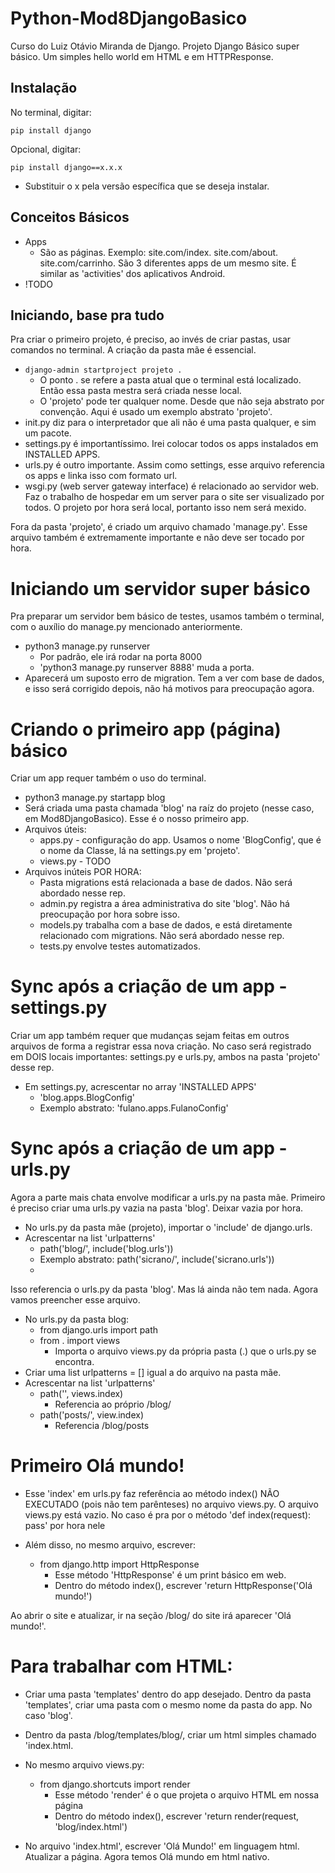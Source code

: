 # Python-Mod8DjangoBasico
Curso do Luiz Otávio Miranda de Django.
Projeto Django Básico super básico. Um simples hello world em HTML e em HTTPResponse.

## Instalação
No terminal, digitar: 
```
pip install django
```

Opcional, digitar:
```
pip install django==x.x.x
```
- Substituir o x pela versão específica que se deseja instalar.

## Conceitos Básicos

- Apps
    - São as páginas. Exemplo: site.com/index. site.com/about. site.com/carrinho. São 3 diferentes apps de um mesmo site. É similar as 'activities' dos aplicativos Android.
- !TODO

## Iniciando, base pra tudo

Pra criar o primeiro projeto, é preciso, ao invés de criar pastas, usar comandos no terminal. A criação da pasta mãe é essencial.

- ```django-admin startproject projeto .```
    - O ponto . se refere a pasta atual que o terminal está localizado. Então essa pasta mestra será criada nesse local.
    - O 'projeto' pode ter qualquer nome. Desde que não seja abstrato por convenção. Aqui é usado um exemplo abstrato 'projeto'.
- init.py diz para o interpretador que ali não é uma pasta qualquer, e sim um pacote.
- settings.py é importantíssimo. Irei colocar todos os apps instalados em INSTALLED APPS.
- urls.py é outro importante. Assim como settings, esse arquivo referencia os apps e linka isso com formato url.
- wsgi.py (web server gateway interface) é relacionado ao servidor web. Faz o trabalho de hospedar em um server para o site ser visualizado por todos. O projeto por hora será local, portanto isso nem será mexido.

Fora da pasta 'projeto', é criado um arquivo chamado 'manage.py'. Esse arquivo também é extremamente importante e não deve ser tocado por hora.

# Iniciando um servidor super básico

Pra preparar um servidor bem básico de testes, usamos também o terminal, com o auxílio do manage.py mencionado anteriormente.

- python3 manage.py runserver
    - Por padrão, ele irá rodar na porta 8000
    - 'python3 manage.py runserver 8888' muda a porta.
- Aparecerá um suposto erro de migration. Tem a ver com base de dados, e isso será corrigido depois, não há motivos para preocupação agora.

# Criando o primeiro app (página) básico

Criar um app requer também o uso do terminal.

- python3 manage.py startapp blog
- Será criada uma pasta chamada 'blog' na raíz do projeto (nesse caso, em Mod8DjangoBasico). Esse é o nosso primeiro app.
- Arquivos úteis:
    - apps.py - configuração do app. Usamos o nome 'BlogConfig', que é o nome da Classe, lá na settings.py em 'projeto'.
    - views.py - TODO
- Arquivos inúteis POR HORA:
    - Pasta migrations está relacionada a base de dados. Não será abordado nesse rep.
    - admin.py registra a área administrativa do site 'blog'. Não há preocupação por hora sobre isso.
    - models.py trabalha com a base de dados, e está diretamente relacionado com migrations. Não será abordado nesse rep.
    - tests.py envolve testes automatizados.

# Sync após a criação de um app - settings.py

Criar um app também requer que mudanças sejam feitas em outros arquivos de forma a registrar essa nova criação. No caso será registrado em DOIS locais importantes: settings.py e urls.py, ambos na pasta 'projeto' desse rep.

- Em settings.py, acrescentar no array 'INSTALLED APPS'
    - 'blog.apps.BlogConfig'
    - Exemplo abstrato: 'fulano.apps.FulanoConfig'

# Sync após a criação de um app - urls.py

Agora a parte mais chata envolve modificar a urls.py na pasta mãe. Primeiro é preciso criar uma urls.py vazia na pasta 'blog'. Deixar vazia por hora.

- No urls.py da pasta mãe (projeto), importar o 'include' de django.urls.
- Acrescentar na list 'urlpatterns'
    - path('blog/', include('blog.urls'))
    - Exemplo abstrato: path('sicrano/', include('sicrano.urls'))
    - 

Isso referencia o urls.py da pasta 'blog'. Mas lá ainda não tem nada. Agora vamos preencher esse arquivo.

- No urls.py da pasta blog:
    - from django.urls import path
    - from . import views
        - Importa o arquivo views.py da própria pasta (.) que o urls.py se encontra.
- Criar uma list urlpatterns = [] igual a do arquivo na pasta mãe.
- Acrescentar na list 'urlpatterns'
    - path('', views.index)
        - Referencia ao próprio /blog/
    - path('posts/', view.index)
        - Referencia /blog/posts

# Primeiro Olá mundo!

- Esse 'index' em urls.py faz referência ao método index() NÃO EXECUTADO (pois não tem parênteses) no arquivo views.py. O arquivo views.py está vazio. No caso é pra por o método 'def index(request): pass' por hora nele

- Além disso, no mesmo arquivo, escrever:
    - from django.http import HttpResponse
        - Esse método 'HttpResponse' é um print básico em web.
        - Dentro do método index(), escrever 'return HttpResponse('Olá mundo!')

Ao abrir o site e atualizar, ir na seção /blog/ do site irá aparecer 'Olá mundo!'.

# Para trabalhar com HTML:

- Criar uma pasta 'templates' dentro do app desejado. Dentro da pasta 'templates', criar uma pasta com o mesmo nome da pasta do app. No caso 'blog'.

- Dentro da pasta /blog/templates/blog/, criar um html simples chamado 'index.html.

- No mesmo arquivo views.py:
    - from django.shortcuts import render
        - Esse método 'render' é o que projeta o arquivo HTML em nossa página
        - Dentro do método index(), escrever 'return render(request, 'blog/index.html')

- No arquivo 'index.html', escrever 'Olá Mundo!' em linguagem html. Atualizar a página. Agora temos Olá mundo em html nativo.
